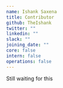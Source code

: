 ```yaml
---
name: Ishank Saxena
title: Contributor
github: TheIshank
twitter: ""
linkedin: ""
slack: ""
joining_date: ""
core: false
intern: false
operations: false
---
```


Still waiting for this
